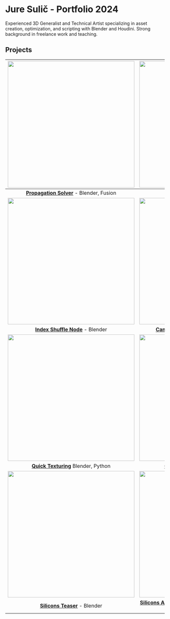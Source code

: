 # Jure Sulič - Portfolio 2024

Experienced 3D Generalist and Technical Artist specializing in asset creation, optimization, and scripting with Blender and Houdini. Strong background in freelance work and teaching.

## Projects

| <img src="https://github.com/user-attachments/assets/d24cc2cb-ab6c-464f-a61e-416374b51333" width=400> | <img src="https://github.com/user-attachments/assets/4f28777e-956c-4208-9255-8e1a7de2dec6" width=400> |
| :---: | :---: |
| [**Propagation Solver**](https://github.com/you-re/portfolio-2024/tree/main/Propagation%20Solver) - Blender, Fusion | [**Medusa**](https://github.com/you-re/portfolio-2024/tree/main/Medusa) - Blender, Fusion |
| <img src="https://github.com/user-attachments/assets/bf82fccc-2d01-4455-a8e4-65c077fe0634" width="400"> | <img src="https://github.com/user-attachments/assets/ad5f2833-ecad-45c3-a1b5-d20e7a6702cb" width=400> |
| [**Index Shuffle Node**](https://github.com/you-re/portfolio-2024/tree/main/Index%20Shuffle%20Node) - Blender | [**Camera Culler Node**](https://github.com/you-re/portfolio-2024/tree/main/Camera%20Culler) - Blender, Python |
| <img src="https://github.com/user-attachments/assets/8fde737d-bb4b-40fc-9a36-59ad35984e08" width=400> | <img src="https://github.com/user-attachments/assets/c0ae8dfa-5116-45b2-85b3-3a5e90f5f46d" width=400> |
| [**Quick Texturing**](https://github.com/you-re/portfolio-2024/tree/main/CFPS%20-%20Quick%20Texturing) Blender, Python | [**Cryptostraps**](https://github.com/you-re/portfolio-2024/tree/main/Cryptostraps) - Blender, Python |
| <img src="https://github.com/user-attachments/assets/9d68b505-7c38-43c6-8664-994f85dd5068" width=400> | <img src="https://github.com/user-attachments/assets/693cb3a4-d4cd-4ccd-8377-d427676427df" width=400> |
| [**Silicons Teaser**](https://github.com/you-re/portfolio-2024/tree/main/Silicons%20Teaser) - Blender | [**Silicons Animations**](https://github.com/you-re/portfolio-2024/tree/main/Silicons%20Animations) - Blender, AfterEffects, Python, JavaScript |
